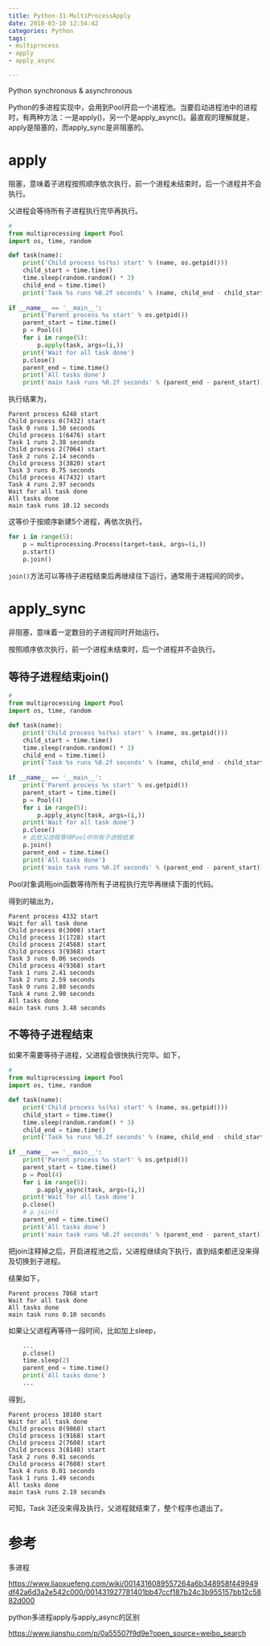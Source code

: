 ```yaml
---
title: Python-31-MultiProcessApply
date: 2018-03-10 12:54:42
categories: Python
tags:
- multiprocess
- apply
- apply_async

---
```


Python synchronous & asynchronous

Python的多进程实现中，会用到Pool开启一个进程池。当要启动进程池中的进程时，有两种方法：一是apply()，另一个是apply_async()。最直观的理解就是，apply是阻塞的，而apply_sync是非阻塞的。

# apply

阻塞，意味着子进程按照顺序依次执行，前一个进程未结束时，后一个进程并不会执行。

父进程会等待所有子进程执行完毕再执行。

```python
# 
from multiprocessing import Pool
import os, time, random

def task(name):
    print('Child process %s(%s) start' % (name, os.getpid()))
    child_start = time.time()
    time.sleep(random.random() * 3)
    child_end = time.time()
    print('Task %s runs %0.2f seconds' % (name, child_end - child_start))
    
if __name__ == '__main__':
    print('Parent process %s start' % os.getpid())
    parent_start = time.time()
    p = Pool(4)
    for i in range(5):
        p.apply(task, args=(i,))
    print('Wait for all task done')
    p.close()
    parent_end = time.time()
    print('All tasks done')
    print('main task runs %0.2f seconds' % (parent_end - parent_start))
```

执行结果为，

```
Parent process 6248 start
Child process 0(7432) start
Task 0 runs 1.50 seconds
Child process 1(6476) start
Task 1 runs 2.38 seconds
Child process 2(7064) start
Task 2 runs 2.14 seconds
Child process 3(3820) start
Task 3 runs 0.75 seconds
Child process 4(7432) start
Task 4 runs 2.97 seconds
Wait for all task done
All tasks done
main task runs 10.12 seconds
```

这等价于按顺序新建5个进程，再依次执行。

```python
for i in range(5):
    p = multiprocessing.Process(target=task, args=(i,))
    p.start()
    p.join()
```

`join()`方法可以等待子进程结束后再继续往下运行，通常用于进程间的同步。

# apply_sync

非阻塞，意味着一定数目的子进程同时开始运行。

按照顺序依次执行，前一个进程未结束时，后一个进程并不会执行。

## 等待子进程结束join()

```python
# 
from multiprocessing import Pool
import os, time, random

def task(name):
    print('Child process %s(%s) start' % (name, os.getpid()))
    child_start = time.time()
    time.sleep(random.random() * 3)
    child_end = time.time()
    print('Task %s runs %0.2f seconds' % (name, child_end - child_start))
    
if __name__ == '__main__':
    print('Parent process %s start' % os.getpid())
    parent_start = time.time()
    p = Pool(4)
    for i in range(5):
        p.apply_async(task, args=(i,))
    print('Wait for all task done')
    p.close()
    # 此处父进程等待Pool中所有子进程结束
    p.join()
    parent_end = time.time()
    print('All tasks done')
    print('main task runs %0.2f seconds' % (parent_end - parent_start))
```

Pool对象调用join函数等待所有子进程执行完毕再继续下面的代码。

得到的输出为，

```
Parent process 4332 start
Wait for all task done
Child process 0(3000) start
Child process 1(1728) start
Child process 2(4568) start
Child process 3(9368) start
Task 3 runs 0.06 seconds
Child process 4(9368) start
Task 1 runs 2.41 seconds
Task 2 runs 2.59 seconds
Task 0 runs 2.80 seconds
Task 4 runs 2.90 seconds
All tasks done
main task runs 3.48 seconds
```

## 不等待子进程结束

如果不需要等待子进程，父进程会很快执行完毕。如下，

```python
# 
from multiprocessing import Pool
import os, time, random

def task(name):
    print('Child process %s(%s) start' % (name, os.getpid()))
    child_start = time.time()
    time.sleep(random.random() * 3)
    child_end = time.time()
    print('Task %s runs %0.2f seconds' % (name, child_end - child_start))
    
if __name__ == '__main__':
    print('Parent process %s start' % os.getpid())
    parent_start = time.time()
    p = Pool(4)
    for i in range(5):
        p.apply_async(task, args=(i,))
    print('Wait for all task done')
    p.close()
    # p.join()
    parent_end = time.time()
    print('All tasks done')
    print('main task runs %0.2f seconds' % (parent_end - parent_start))
```

把join注释掉之后，开启进程池之后，父进程继续向下执行，直到结束都还没来得及切换到子进程。

结果如下，

```
Parent process 7868 start
Wait for all task done
All tasks done
main task runs 0.10 seconds
```

如果让父进程再等待一段时间，比如加上sleep，

```python
    ...
    p.close()
    time.sleep(2)
    parent_end = time.time()
    print('All tasks done')
    ...
```

得到，

```
Parent process 10180 start
Wait for all task done
Child process 0(9860) start
Child process 1(9168) start
Child process 2(7608) start
Child process 3(8148) start
Task 2 runs 0.81 seconds
Child process 4(7608) start
Task 4 runs 0.01 seconds
Task 1 runs 1.49 seconds
All tasks done
main task runs 2.19 seconds
```

可知，Task 3还没来得及执行，父进程就结束了，整个程序也退出了。

# 参考

多进程

https://www.liaoxuefeng.com/wiki/0014316089557264a6b348958f449949df42a6d3a2e542c000/001431927781401bb47ccf187b24c3b955157bb12c5882d000

python多进程apply与apply_async的区别

https://www.jianshu.com/p/0a55507f9d9e?open_source=weibo_search